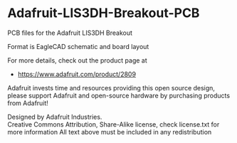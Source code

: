 # Adafruit-LIS3DH-Breakout-PCB
PCB files for the Adafruit LIS3DH Breakout

Format is EagleCAD schematic and board layout

For more details, check out the product page at

  * https://www.adafruit.com/product/2809

Adafruit invests time and resources providing this open source design, 
please support Adafruit and open-source hardware by purchasing 
products from Adafruit!

Designed by Adafruit Industries.  
Creative Commons Attribution, Share-Alike license, check license.txt for more information
All text above must be included in any redistribution